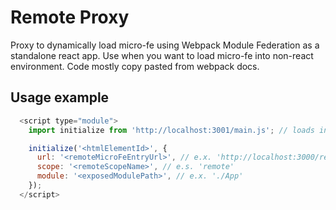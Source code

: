 # Remote Proxy

Proxy to dynamically load micro-fe using Webpack Module Federation as a standalone react app. Use when you want to load micro-fe into non-react environment.
Code mostly copy pasted from webpack docs.

## Usage example

```js
  <script type="module">
    import initialize from 'http://localhost:3001/main.js'; // loads initialize function from micro-fe proxy

    initialize('<htmlElementId>', {
      url: '<remoteMicroFeEntryUrl>', // e.x. 'http://localhost:3000/remoteEntry.js'
      scope: '<remoteScopeName>', // e.s. 'remote'
      module: '<exposedModulePath>', // e.x. './App'
    });
  </script>
```